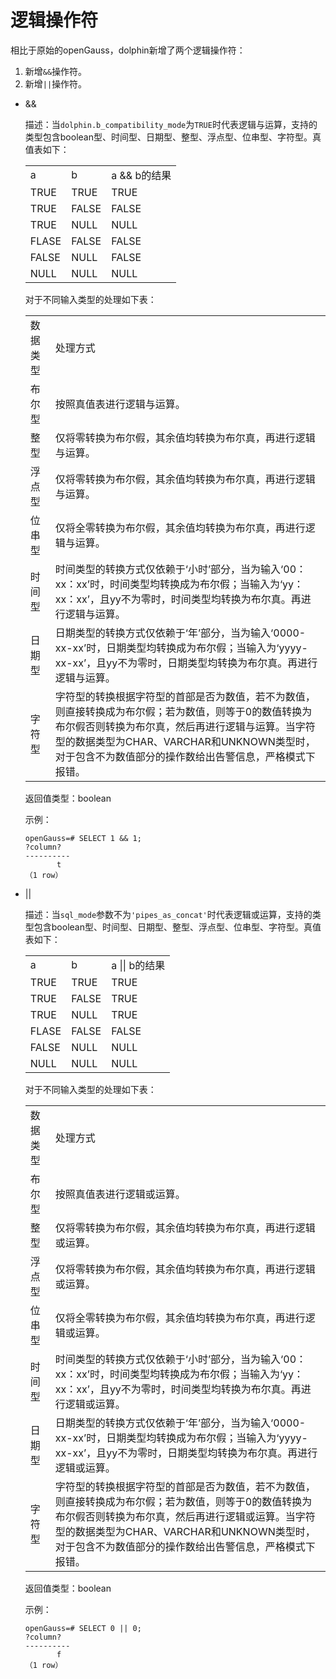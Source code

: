 # 逻辑操作符

相比于原始的openGauss，dolphin新增了两个逻辑操作符：

1. 新增```&&```操作符。
2. 新增```||```操作符。

- &&

  描述：当```dolphin.b_compatibility_mode```为```TRUE```时代表逻辑与运算，支持的类型包含boolean型、时间型、日期型、整型、浮点型、位串型、字符型。真值表如下：

  <table>
      <tr>
          <td>a</td>
          <td>b</td>
          <td>a && b的结果</td>
      </tr>
      <tr>
          <td>TRUE</td>
          <td>TRUE</td>
          <td>TRUE</td>
      </tr>
      <tr>
          <td>TRUE</td>
          <td>FALSE</td>
          <td>FALSE</td>
      </tr>
      <tr>
          <td>TRUE</td>
          <td>NULL</td>
          <td>NULL</td>
      </tr>
      <tr>
          <td>FLASE</td>
          <td>FALSE</td>
          <td>FALSE</td>
      </tr>
      <tr>
          <td>FALSE</td>
          <td>NULL</td>
          <td>FALSE</td>
      </tr>
      <tr>
          <td>NULL</td>
          <td>NULL</td>
          <td>NULL</td>
      </tr>
  </table>

  对于不同输入类型的处理如下表：

  <table>
  <tr>
      <td>数据类型</td>
      <td>处理方式</td>
  </tr>
  <tr>
      <td>布尔型</td>
      <td>按照真值表进行逻辑与运算。</td>
  </tr>
  <tr>
      <td>整型</td>
      <td>仅将零转换为布尔假，其余值均转换为布尔真，再进行逻辑与运算。</td>
  </tr>
  <tr>
      <td>浮点型</td>
      <td>仅将零转换为布尔假，其余值均转换为布尔真，再进行逻辑与运算。</td>
  </tr>
  <tr>
      <td>位串型</td>
      <td>仅将全零转换为布尔假，其余值均转换为布尔真，再进行逻辑与运算。</td>
  </tr>
  <tr>
      <td>时间型</td>
      <td>时间类型的转换方式仅依赖于‘小时’部分，当为输入‘00：xx：xx’时，时间类型均转换成为布尔假；当输入为‘yy：xx：xx’，且yy不为零时，时间类型均转换为布尔真。再进行逻辑与运算。</td>
  </tr>
  <tr>
      <td>日期型</td>
      <td>日期类型的转换方式仅依赖于‘年’部分，当为输入‘0000-xx-xx’时，日期类型均转换成为布尔假；当输入为‘yyyy-xx-xx’，且yy不为零时，日期类型均转换为布尔真。再进行逻辑与运算。</td>
  </tr>
  <tr>
      <td>字符型</td>
      <td>字符型的转换根据字符型的首部是否为数值，若不为数值，则直接转换成为布尔假；若为数值，则等于0的数值转换为布尔假否则转换为布尔真，然后再进行逻辑与运算。当字符型的数据类型为CHAR、VARCHAR和UNKNOWN类型时，对于包含不为数值部分的操作数给出告警信息，严格模式下报错。</td>
  </tr>
  </table>


  返回值类型：boolean

  示例：

  ```
  openGauss=# SELECT 1 && 1;
  ?column?
  ----------
         t
  （1 row）
  ```

- ||

  描述：当```sql_mode```参数不为```'pipes_as_concat'```时代表逻辑或运算，支持的类型包含boolean型、时间型、日期型、整型、浮点型、位串型、字符型。真值表如下：

  <table>
      <tr>
          <td>a</td>
          <td>b</td>
          <td>a || b的结果</td>
      </tr>
      <tr>
          <td>TRUE</td>
          <td>TRUE</td>
          <td>TRUE</td>
      </tr>
      <tr>
          <td>TRUE</td>
          <td>FALSE</td>
          <td>TRUE</td>
      </tr>
      <tr>
          <td>TRUE</td>
          <td>NULL</td>
          <td>TRUE</td>
      </tr>
      <tr>
          <td>FLASE</td>
          <td>FALSE</td>
          <td>FALSE</td>
      </tr>
      <tr>
          <td>FALSE</td>
          <td>NULL</td>
          <td>NULL</td>
      </tr>
      <tr>
          <td>NULL</td>
          <td>NULL</td>
          <td>NULL</td>
      </tr>
  </table>

  对于不同输入类型的处理如下表：

  <table>
  <tr>
      <td>数据类型</td>
      <td>处理方式</td>
  </tr>
  <tr>
      <td>布尔型</td>
      <td>按照真值表进行逻辑或运算。</td>
  </tr>
  <tr>
      <td>整型</td>
      <td>仅将零转换为布尔假，其余值均转换为布尔真，再进行逻辑或运算。</td>
  </tr>
  <tr>
      <td>浮点型</td>
      <td>仅将零转换为布尔假，其余值均转换为布尔真，再进行逻辑或运算。</td>
  </tr>
  <tr>
      <td>位串型</td>
      <td>仅将全零转换为布尔假，其余值均转换为布尔真，再进行逻辑或运算。</td>
  </tr>
  <tr>
      <td>时间型</td>
      <td>时间类型的转换方式仅依赖于‘小时’部分，当为输入‘00：xx：xx’时，时间类型均转换成为布尔假；当输入为‘yy：xx：xx’，且yy不为零时，时间类型均转换为布尔真。再进行逻辑或运算。</td>
  </tr>
  <tr>
      <td>日期型</td>
      <td>日期类型的转换方式仅依赖于‘年’部分，当为输入‘0000-xx-xx’时，日期类型均转换成为布尔假；当输入为‘yyyy-xx-xx’，且yy不为零时，日期类型均转换为布尔真。再进行逻辑或运算。</td>
  </tr>
  <tr>
      <td>字符型</td>
      <td>字符型的转换根据字符型的首部是否为数值，若不为数值，则直接转换成为布尔假；若为数值，则等于0的数值转换为布尔假否则转换为布尔真，然后再进行逻辑或运算。当字符型的数据类型为CHAR、VARCHAR和UNKNOWN类型时，对于包含不为数值部分的操作数给出告警信息，严格模式下报错。</td>
  </tr>
  </table>

  
  
  返回值类型：boolean
  
  示例：
  
  ```
  openGauss=# SELECT 0 || 0;
  ?column?
  ----------
         f
  （1 row）
  ```
  
  